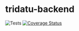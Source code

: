 # tridatu-backend
![Tests](https://github.com/IndominusByte/tridatu-backend/workflows/Tests/badge.svg)
[![Coverage Status](https://coveralls.io/repos/github/IndominusByte/tridatu-backend/badge.svg?branch=master)](https://coveralls.io/github/IndominusByte/tridatu-backend?branch=master)
